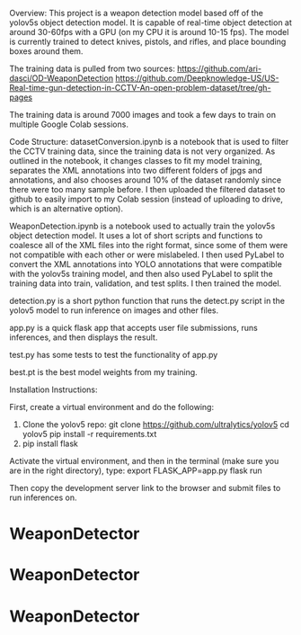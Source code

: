 Overview:
This project is a weapon detection model based off of the yolov5s object detection model. It is capable of real-time object detection at around 30-60fps with a GPU (on my CPU it is around 10-15 fps). The model is currently trained to detect knives, pistols, and rifles, and place bounding boxes around them.

The training data is pulled from two sources: 
https://github.com/ari-dasci/OD-WeaponDetection
https://github.com/Deepknowledge-US/US-Real-time-gun-detection-in-CCTV-An-open-problem-dataset/tree/gh-pages

The training data is around 7000 images and took a few days to train on multiple Google Colab sessions.

Code Structure:
datasetConversion.ipynb is a notebook that is used to filter the CCTV training data, since the training data is not very organized. As outlined in the notebook, it changes classes to fit my model training, separates the XML annotations into two different folders of jpgs and annotations, and also chooses around 10% of the dataset randomly since there were too many sample before. I then uploaded the filtered dataset to github to easily import to my Colab session (instead of uploading to drive, which is an alternative option).

WeaponDetection.ipynb is a notebook used to actually train the yolov5s object detection model. It uses a lot of short scripts and functions to coalesce all of the XML files into the right format, since some of them were not compatible with each other or were mislabeled. I then used PyLabel to convert the XML annotations into YOLO annotations that were compatible with the yolov5s training model, and then also used PyLabel to split the training data into train, validation, and test splits. I then trained the model.

detection.py is a short python function that runs the detect.py script in the yolov5 model to run inference on images and other files.

app.py is a quick flask app that accepts user file submissions, runs inferences, and then displays the result.

test.py has some tests to test the functionality of app.py

best.pt is the best model weights from my training.

Installation Instructions:

First, create a virtual environment and do the following:
1. Clone the yolov5 repo:
git clone https://github.com/ultralytics/yolov5
cd yolov5
pip install -r requirements.txt
2. pip install flask

Activate the virtual environment, and then in the terminal (make sure you are in the right directory), type:
export FLASK_APP=app.py
flask run

Then copy the development server link to the browser and submit files to run inferences on.
# WeaponDetector
# WeaponDetector
# WeaponDetector
